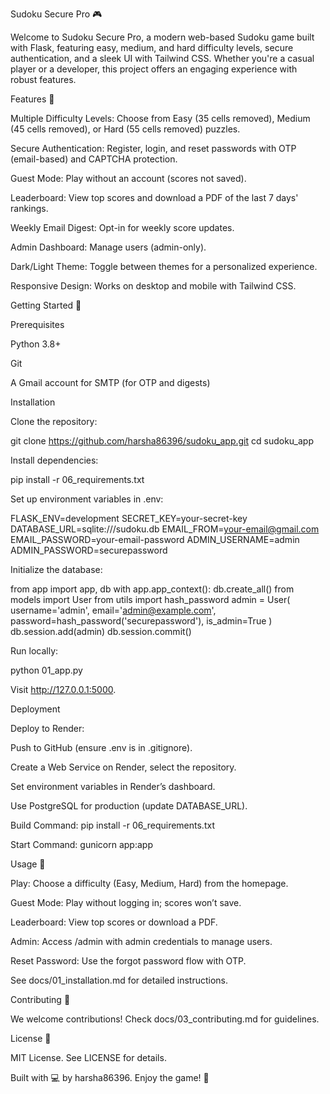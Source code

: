 Sudoku Secure Pro 🎮

Welcome to Sudoku Secure Pro, a modern web-based Sudoku game built with Flask, featuring easy, medium, and hard difficulty levels, secure authentication, and a sleek UI with Tailwind CSS. Whether you're a casual player or a developer, this project offers an engaging experience with robust features.

Features 🌟





Multiple Difficulty Levels: Choose from Easy (35 cells removed), Medium (45 cells removed), or Hard (55 cells removed) puzzles.



Secure Authentication: Register, login, and reset passwords with OTP (email-based) and CAPTCHA protection.



Guest Mode: Play without an account (scores not saved).



Leaderboard: View top scores and download a PDF of the last 7 days' rankings.



Weekly Email Digest: Opt-in for weekly score updates.



Admin Dashboard: Manage users (admin-only).



Dark/Light Theme: Toggle between themes for a personalized experience.



Responsive Design: Works on desktop and mobile with Tailwind CSS.

Getting Started 🚀

Prerequisites





Python 3.8+



Git



A Gmail account for SMTP (for OTP and digests)

Installation





Clone the repository:

git clone https://github.com/harsha86396/sudoku_app.git
cd sudoku_app



Install dependencies:

pip install -r 06_requirements.txt



Set up environment variables in .env:

FLASK_ENV=development
SECRET_KEY=your-secret-key
DATABASE_URL=sqlite:///sudoku.db
EMAIL_FROM=your-email@gmail.com
EMAIL_PASSWORD=your-email-password
ADMIN_USERNAME=admin
ADMIN_PASSWORD=securepassword



Initialize the database:

from app import app, db
with app.app_context():
    db.create_all()
    from models import User
    from utils import hash_password
    admin = User(
        username='admin',
        email='admin@example.com',
        password=hash_password('securepassword'),
        is_admin=True
    )
    db.session.add(admin)
    db.session.commit()



Run locally:

python 01_app.py

Visit http://127.0.0.1:5000.

Deployment

Deploy to Render:





Push to GitHub (ensure .env is in .gitignore).



Create a Web Service on Render, select the repository.



Set environment variables in Render’s dashboard.



Use PostgreSQL for production (update DATABASE_URL).



Build Command: pip install -r 06_requirements.txt



Start Command: gunicorn app:app

Usage 📖





Play: Choose a difficulty (Easy, Medium, Hard) from the homepage.



Guest Mode: Play without logging in; scores won’t save.



Leaderboard: View top scores or download a PDF.



Admin: Access /admin with admin credentials to manage users.



Reset Password: Use the forgot password flow with OTP.

See docs/01_installation.md for detailed instructions.

Contributing 🤝

We welcome contributions! Check docs/03_contributing.md for guidelines.

License 📜

MIT License. See LICENSE for details.



Built with 💻 by harsha86396. Enjoy the game! 🎉
